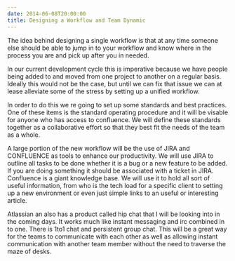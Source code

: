 ```yaml
---
date: 2014-06-08T20:00:00
title: Designing a Workflow and Team Dynamic
---
```


The idea behind designing a single workflow is that at any time someone else should be able to jump in to your workflow and know where in the process you are and pick up after you in needed.

<!--more-->

In our current development cycle this is imperative because we have people being added to and moved from one project to another on a regular basis. Ideally this would not be the case, but until we can fix that issue we can at lease alleviate some of the stress by setting up a unified workflow. 

In order to do this we re going to set up some standards and best practices. One of these items is the standard operating procedure and it will be visable for anyone who has access to confluence. We will define these standards together as a collaborative effort so that they best fit the needs of the team as a whole. 
 
A large portion of the new workflow will be the use of JIRA and CONFLUENCE as tools to enhance our productivity. We will use JIRA to outline all tasks to be done whether it is a bug or a new feature to be added. If you are doing something it should be associated with a ticket in JIRA. Confluence is a giant knowledge base. We will use it to hold all sort of useful information, from who is the tech load for a specific client to setting up a new environment or even just simple links to an useful or interesting article. 
 
Atlassian an also has a product called hip chat that I will be looking into in the coming days. It works much like instant messaging and irc combined in to one. There is 1to1 chat and persistent group chat. This will be a great way for the teams to communicate with each other as well as allowing instant communication with another team member without the need to traverse the maze of desks. 